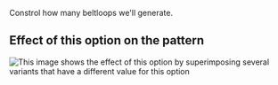 Constrol how many beltloops we'll generate.

## Effect of this option on the pattern

![This image shows the effect of this option by superimposing several variants that have a different value for this option](charlie\_beltloops\_sample.svg "Effect of this option on the pattern")
